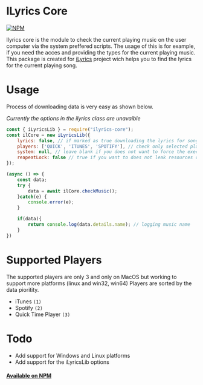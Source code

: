 # ILyrics Core

[![NPM](https://nodei.co/npm/ilyrics-core.png?downloads=true)](https://www.npmjs.com/package/ilyrics-core)

Ilyrics core is the module to check the current playing music on the user computer via the system preffered scripts.
The usage of this is for example, if you need the acces and providing the types for the current playing music.
This package is created for [iLyrics](https://github.com/Mondonno/iLyrics) project wich helps you to find the lyrics for the current playing song.

# Usage
Process of downloading data is very easy as shown below.

*Currently the options in the ilyrics class are unavaible*
```js
const { iLyricsLib } = require("ilyrics-core");
const ilCore = new iLyricsLib({
    lyrics: false, // if marked as true downloading the lyrics for song on the check (soon will be deprecated)
    players: ['QUICK', 'ITUNES', 'SPOTIFY'], // check only selected players (if null checking all players)
    system: null, // leave blank if you does not want to force the execution system
    reapeatLock: false // true if you want to does not leak resources on the againist checks (useful in interval)
});

(async () => {
    const data;
    try {
        data = await ilCore.checkMusic();
    }catch(e) {
        console.error(e);
    }

    if(data){ 
        return console.log(data.details.name); // logging music name
    }
})
```

# Supported Players
The supported players are only 3 and only on MacOS but working to support more platforms (linux and win32, win64)
Players are sorted by the data pioritity.

- iTunes `(1)`
- Spotify `(2)`
- Quick Time Player `(3)`

# Todo

- Add support for Windows and Linux platforms
- Add support for the iLyricsLib options

#### [Available on NPM](https://www.npmjs.com/package/ilyrics-core)